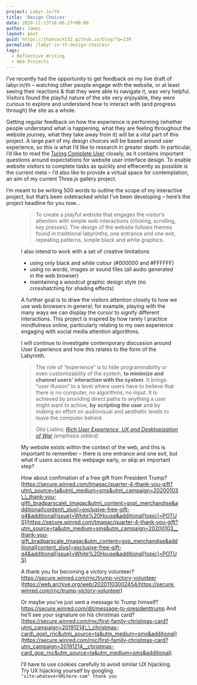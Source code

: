 ```yaml
---
project: Labyr.in/th
title: 'Design Choices'
date: 2020-11-13T16:06:27+00:00
author: James
layout: post
guid: https://jhancock532.github.io/blog/?p=239
permalink: /labyr-in-th-design-choices/
tags:
  - Reflective Writing
  - Web Projects
---
```

 

I&#8217;ve recently had the opportunity to get feedback on my live draft of labyr.in/th &#8211; watching other people engage with the website, or at least seeing their reactions & that they were able to navigate it, was very helpful. Visitors found the playful nature of the site very enjoyable, they were curious to explore and understand how to interact with (and progress through) the site as a whole.

<!--more-->

Getting regular feedback on how the experience is performing (whether people understand what is happening, what they are feeling throughout the website journey, what they take away from it) will be a vital part of this project. A large part of my design choices will be based around user experience, so this is what I&#8217;d like to research in greater depth. In particular, I&#8217;d like to read the <a href="http://contemporary-home-computing.org/turing-complete-user/" data-type="URL" data-id="http://contemporary-home-computing.org/turing-complete-user/">Turing Complete User</a> closely, as it contains important questions around expectations for website user interface design. To enable website visitors to complete tasks as quickly and effiecently as possible is the current meta &#8211; I&#8217;d also like to provide a virtual space for contemplation, an aim of my current Three.js gallery project.

I&#8217;m meant to be writing 500 words to outline the scope of my interactive project, but that&#8217;s been sidetracked whilst I&#8217;ve been developing &#8211; here&#8217;s the project headline for you now&#8230;<figure class="wp-block-pullquote">

> To create a playful website that engages the visitor’s attention with simple web interactions (clicking, scrolling, key presses). The design of the website follows themes found in traditional labyrinths; one entrance and one exit, repeating patterns, simple black and white graphics.

I also intend to work with a set of creative limitations

  * using only black and white colour (#000000 and #FFFFFF)
  * using no words, images or sound files (all audio generated in the web browser)
  * maintaining a woodcut graphic design style (no crosshatching for shading effects)

A further goal is to draw the visitors attention closely to how we use web browsers in general; for example, playing with the many ways we can display the cursor to signify different interactions. This project is inspired by how rarely I practice mindfulness online, particularly relating to my own experience engaging with social media attention algorithms.

I will continue to investigate contemporary discussion around User Experience and how this relates to the form of the Labyrinth.

<blockquote class="wp-block-quote">
  <p>
    The role of “experience” is to hide programmability or even customizability of the system, <strong>to minimize and channel users’ interaction with the system</strong>. It brings “user illusion” to a level where users have to believe that there is no computer, no algorithms, no input. It is achieved by providing direct paths to anything a user might want to achive, <strong>by</strong> <strong>scripting the user</strong> and by making an effort on audiovisual and aesthetic levels to leave the computer behind.
  </p>
  
  <cite>Olia Lialina, <a href="http://contemporary-home-computing.org/RUE/" data-type="URL" data-id="http://contemporary-home-computing.org/RUE/">Rich User Experience, UX and Desktopization of War</a> (emphasis added)</cite>
</blockquote>

My website exists within the context of the web, and this is important to remember &#8211; there is one entrance and one exit, but what if users access the webpage early, or skip an important step?

How about confimation of a free gift from President Trump? [https://secure.winred.com/tmagac/quarter-4-thank-you-gift?utm\_source=ta&utm\_medium=sms&utm\_campaign=20200103\_\_thank-you-gift\_bradparscale\_tmagac&utm\_content=gop\_merchandise&additional[content\_slug]=exclusive-free-gift-q4&additional[issue]=White%20House&additional[topic]=POTUS](https://secure.winred.com/tmagac/quarter-4-thank-you-gift?utm_source=ta&utm_medium=sms&utm_campaign=20200103__thank-you-gift_bradparscale_tmagac&utm_content=gop_merchandise&additional[content_slug]=exclusive-free-gift-q4&additional[issue]=White%20House&additional[topic]=POTUS)

A thank you for becoming a victory volunteer? <https://secure.winred.com/rnc/trump-victory-volunteer> (https://web.archive.org/web/20201103002454/https://secure.winred.com/rnc/trump-victory-volunteer)

Or maybe you&#8217;ve just sent a message to Trump himself? <https://secure.winred.com/djt/message-to-presidenttrump> And he&#8217;ll see your signature on his christmas card? [https://secure.winred.com/rnc/first-family-christmas-card?utm\_campaign=20191214\_\_christmas-card\_gop\_rnc&utm\_source=ta&utm_medium=sms&additional](https://secure.winred.com/rnc/first-family-christmas-card?utm_campaign=20191214__christmas-card_gop_rnc&utm_source=ta&utm_medium=sms&additional)

I&#8217;ll have to use cookies carefully to avoid similar UX hijacking. Try UX hijacking yourself by googling `"site:whateverURLhere.com" thank you`